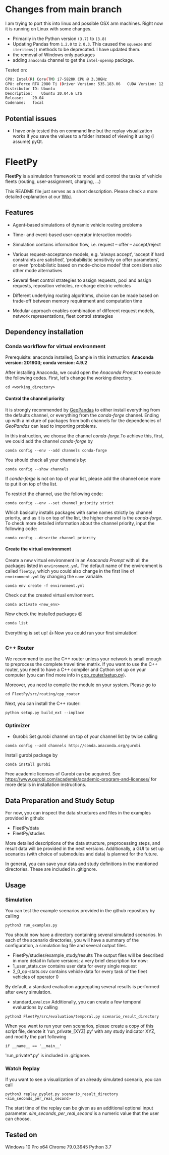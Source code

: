 # Changes from main branch
I am trying to port this into linux and possible OSX arm machines. Right now it is running on Linux with some changes. 
* Primarily in the Python version `(3.7)` to `(3.8)`
* Updating Pandas from `1.2.0` to `2.0.3`. This caused the `squeeze` and `iteritems()` methods to be deprecated. I have updated them.
* the removal of Windows only packages
* adding `anaconda` channel to get the `intel-openmp` package.

Tested on:
```bash
CPU: Intel(R) Core(TM) i7-5820K CPU @ 3.30GHz
GPU: eForce RTX 2080 Ti (Driver Version: 535.183.06   CUDA Version: 12.2)
Distributor ID:	Ubuntu
Description:	Ubuntu 20.04.6 LTS
Release:	20.04
Codename:	focal
```

## Potential issues
* I have only tested this on command line but the replay visualization works if you save the values to a folder instead of viewing it using (i assume) pyQt.


# FleetPy
**FleetPy** is a simulation framework to model and control the tasks of vehicle fleets (routing, user-assignment, charging, ...)

This README file just serves as a short description. Please check a more detailed explanation at our [Wiki](https://github.com/TUM-VT/FleetPy/wiki).

## Features

* Agent-based simulations of dynamic vehicle routing problems

* Time- and event-based user-operator interaction models

* Simulation contains information flow, i.e. request – offer – accept/reject

* Various request-acceptance models, e.g. ‘always accept’, ‘accept if hard constraints are satisfied’, ‘probabilistic sensitivity on offer parameters’, or even ‘probabilistic based on mode-choice model’ that considers also other mode alternatives

* Several fleet control strategies to assign requests, pool and assign requests, reposition vehicles, re-charge electric vehicles

* Different underlying routing algorithms, choice can be made based on trade-off between memory requirement and computation time

* Modular approach enables combination of different request models, network representations, fleet control strategies


## Dependency installation

### Conda workflow for virtual environment
Prerequisite: anaconda installed; Example in this instruction: 
**Anaconda version: 201903; conda version: 4.9.2**

After installing Anaconda, we could open the *Anaconda Prompt* to execute the following codes. First, let's change the working directory.
```
cd <working_directory>
```

#### Control the channel priority
It is strongly recommended by [GeoPandas](https://geopandas.org/install.html "geopandas_installation") to either install everything from the defaults channel, or everything from the *conda-forge* channel. Ending up with a mixture of packages from both channels for the dependencies of *GeoPandas* can lead to importing problems.

In this instruction, we choose the channel *conda-forge*.To achieve this, first, we could add the channel *conda-forge* by
```
conda config --env --add channels conda-forge
```

You should check all your channels by:

```
conda config --show channels
```

If *conda-forge* is not on top of your list, please add the channel once more to put it on top of the list.


To restrict the channel, use the following code:
```
conda config --env --set channel_priority strict
```

Which basically installs packages with same names strictly by channel priority, and as it is on top of the list, the higher channel is the *conda-forge*. To check more detailed information about the channel priority, input the following code:

```
conda config --describe channel_priority
```

#### Create the virtual environment
Create a new virtual environment in an *Anaconda Prompt* with all the packages listed in `environment.yml`. The default name of the environment is called `fleetpy`, which you could also change in the first line of `environment.yml` by changing the `name` variable.

```
conda env create -f environment.yml
```

Check out the created virtual environment.

```
conda activate <new_env>
```

Now check the installed packages :wink:

```
conda list
```

Everything is set up! :thumbsup: Now you could run your first simulation!

### C++ Router
We recommend to use the C++ router unless your network is small enough to preprocess the complete travel time matrix.
If you want to use the C++ router, you need to have a C++ compiler and Cython set up on your computer (you can find more info in [cpp_router/setup.py](https://github.com/TUM-VT/FleetPy/blob/main/src/routing/cpp_router/setup.py)).

Moreover, you need to compile the module on your system. Please go to 

```
cd FleetPy/src/routing/cpp_router
```

Next, you can install the C++ router:

```
python setup.py build_ext --inplace
```

<!-- waiting for Roman and Yunfei to supplement -->

### Optimizer

* Gurobi:
Set gurobi channel on top of your channel list by twice calling
```
conda config --add channels http://conda.anaconda.org/gurobi
```
Install gurobi package by
```
conda install gurobi
```
Free academic licenses of Gurobi can be acquired. See https://www.gurobi.com/academia/academic-program-and-licenses/ for more details in installation instructions.

<!-- waiting for Yunfei to supplement; check the packages gurobi and cplex -->


## Data Preparation and Study Setup
For now, you can inspect the data structures and files in the examples provided in github:
* FleetPy/data
* FleetPy/studies

More detailed descriptions of the data structure, preprocessing steps, and result data will be provided in the next versions.
Additionally, a GUI to set up scenarios (with choice of submodules and data) is planned for the future.

In general, you can save your data and study definitions in the mentioned directories. These are included in .gitignore.

<!-- ... (prepare study by config.csv and scenarios.csv) -->
<!-- ... (necessary modules for preprocessing can be installed by "pip3 install -r requirements_with_pp.txt") -->

<!-- more detailed description to follow -->

## Usage

### Simulation
You can test the example scenarios provided in the github repository by calling

```
python3 run_examples.py
```

You should now have a directory containing several simulated scenarios. In each of the scenario directories, you will have a summary of the configuration, a simulation log file and several output files.
* FleetPy/studies/example_study/results
The output files will be described in more detail in future versions; a very brief description for now:
* 1_user_stats.csv contains user data for every single request
* 2_0_op-stats.csv contains vehicle data for every task of the fleet vehicles of operator 0

By default, a standard evaluation aggregating several results is performed after every simulation.
* standard_eval.csv
Additionally, you can create a few temporal evaluations by calling
```
python3 FleetPy/src/evaluation/temporal.py scenario_result_directory
```


When you want to run your own scenarios, please create a copy of this script file, denote it 'run_private_[XYZ].py' with any study indicator XYZ, and modify the part following

```
if __name__ == '__main__'
```

'run_private\*.py' is included in .gitignore.


### Watch Replay
If you want to see a visualization of an already simulated scenario, you can call

```
python3 replay_pyplot.py scenario_result_directory <sim_seconds_per_real_second>
```

The start time of the replay can be given as an additional optional input parameter. _sim_seconds_per_real_second_ is a numeric value that the user can choose.

<!-- waiting for GUI Scenario Creator for further information -->


## Tested on

Windows 10 Pro x64
Chrome 79.0.3945
Python 3.7
